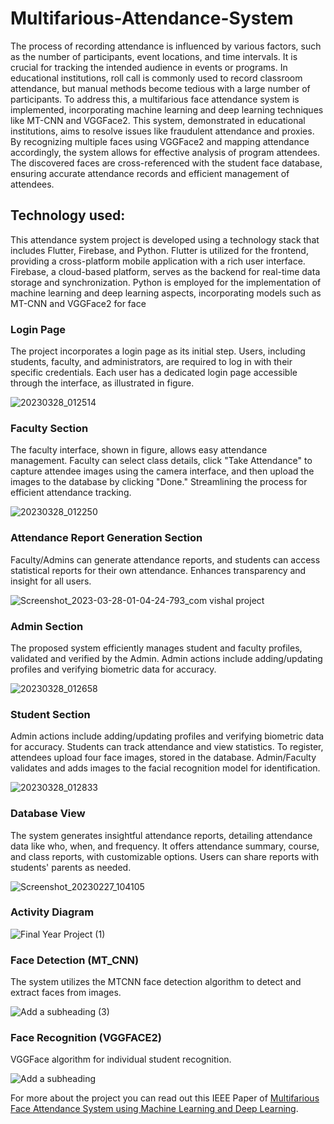 # Multifarious-Attendance-System
The process of recording attendance is influenced by various factors, such as the number of participants, event locations, and time intervals. It is crucial for tracking the intended audience in events or programs. In educational institutions, roll call is commonly used to record classroom attendance, but manual methods become tedious with a large number of participants. To address this, a multifarious face attendance system is implemented, incorporating machine learning and deep learning techniques like MT-CNN and VGGFace2. This system, demonstrated in educational institutions, aims to resolve issues like fraudulent attendance and proxies. By recognizing multiple faces using VGGFace2 and mapping attendance accordingly, the system allows for effective analysis of program attendees. The discovered faces are cross-referenced with the student face database, ensuring accurate attendance records and efficient management of attendees.

## Technology used:
This attendance system project is developed using a technology stack that includes Flutter, Firebase, and Python. Flutter is utilized for the frontend, providing a cross-platform mobile application with a rich user interface. Firebase, a cloud-based platform, serves as the backend for real-time data storage and synchronization. Python is employed for the implementation of machine learning and deep learning aspects, incorporating models such as MT-CNN and VGGFace2 for face

### Login Page
The project incorporates a login page as its initial step. Users, including students, faculty, and administrators, are required to log in with their specific credentials. Each user has a dedicated login page accessible through the interface, as illustrated in figure.

![20230328_012514](https://github.com/VishalJagdale4/Multifarious-Attendance-System/assets/85816586/3fcb31c5-24ab-4d5d-94b5-28b2651cb5e4)

### Faculty Section
The faculty interface, shown in figure, allows easy attendance management. Faculty can select class details, click "Take Attendance" to capture attendee images using the camera interface, and then upload the images to the database by clicking "Done." Streamlining the process for efficient attendance tracking.

![20230328_012250](https://github.com/VishalJagdale4/Multifarious-Attendance-System/assets/85816586/d305bede-36b1-49a0-b2a3-0f1a3cd53399)

### Attendance Report Generation Section
Faculty/Admins can generate attendance reports, and students can access statistical reports for their own attendance. Enhances transparency and insight for all users.

![Screenshot_2023-03-28-01-04-24-793_com vishal project](https://github.com/VishalJagdale4/Multifarious-Attendance-System/assets/85816586/27d22bf5-6ea6-4368-a368-01aa45f60a02)

### Admin Section
The proposed system efficiently manages student and faculty profiles, validated and verified by the Admin. Admin actions include adding/updating profiles and verifying biometric data for accuracy.

![20230328_012658](https://github.com/VishalJagdale4/Multifarious-Attendance-System/assets/85816586/c88e4c42-9dba-41c8-a9ba-2741e15b80cd)

### Student Section
Admin actions include adding/updating profiles and verifying biometric data for accuracy. Students can track attendance and view statistics. To register, attendees upload four face images, stored in the database. Admin/Faculty validates and adds images to the facial recognition model for identification.

![20230328_012833](https://github.com/VishalJagdale4/Multifarious-Attendance-System/assets/85816586/9cda7814-1cfb-484c-a960-663d1ccee5c5)

### Database View
The system generates insightful attendance reports, detailing attendance data like who, when, and frequency. It offers attendance summary, course, and class reports, with customizable options. Users can share reports with students' parents as needed.

![Screenshot_20230227_104105](https://github.com/VishalJagdale4/Multifarious-Attendance-System/assets/85816586/42b31d0c-5875-4c17-9de5-feef3dd3d3e6)

### Activity Diagram

![Final Year Project (1)](https://github.com/VishalJagdale4/Multifarious-Attendance-System/assets/85816586/944035be-8a79-42ea-b179-8ee91b53c0e0)

### Face Detection (MT_CNN)
The system utilizes the MTCNN face detection algorithm to detect and extract faces from images.

![Add a subheading (3)](https://github.com/VishalJagdale4/Multifarious-Attendance-System/assets/85816586/fc397316-9dd3-406c-9213-5c7bc2cf97de)

### Face Recognition (VGGFACE2)
VGGFace algorithm for individual student recognition.

![Add a subheading](https://github.com/VishalJagdale4/Multifarious-Attendance-System/assets/85816586/16ad1ee3-6460-48ef-9638-7abc8104d2de)

For more about the project you can read out this IEEE Paper of [Multifarious Face Attendance System using Machine Learning and Deep Learning](https://ieeexplore.ieee.org/document/10142759).
